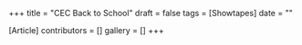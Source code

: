 +++
title = "CEC Back to School"
draft = false
tags = [Showtapes]
date = ""

[Article]
contributors = []
gallery = []
+++